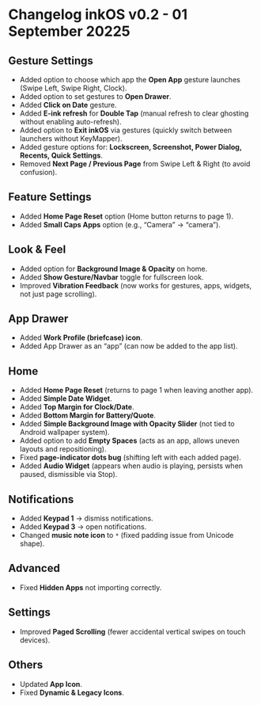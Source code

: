 # Changelog inkOS v0.2 - 01 September 20225

## Gesture Settings
- Added option to choose which app the **Open App** gesture launches (Swipe Left, Swipe Right, Clock).
- Added option to set gestures to **Open Drawer**.
- Added **Click on Date** gesture.
- Added **E-ink refresh** for **Double Tap** (manual refresh to clear ghosting without enabling auto-refresh).
- Added option to **Exit inkOS** via gestures (quickly switch between launchers without KeyMapper).
- Added gesture options for: **Lockscreen, Screenshot, Power Dialog, Recents, Quick Settings**.
- Removed **Next Page / Previous Page** from Swipe Left & Right (to avoid confusion).

## Feature Settings
- Added **Home Page Reset** option (Home button returns to page 1).
- Added **Small Caps Apps** option (e.g., “Camera” → “camera”).

## Look & Feel
- Added option for **Background Image & Opacity** on home.
- Added **Show Gesture/Navbar** toggle for fullscreen look.
- Improved **Vibration Feedback** (now works for gestures, apps, widgets, not just page scrolling).

## App Drawer
- Added **Work Profile (briefcase) icon**.
- Added App Drawer as an “app” (can now be added to the app list).

## Home
- Added **Home Page Reset** (returns to page 1 when leaving another app).
- Added **Simple Date Widget**.
- Added **Top Margin for Clock/Date**.
- Added **Bottom Margin for Battery/Quote**.
- Added **Simple Background Image with Opacity Slider** (not tied to Android wallpaper system).
- Added option to add **Empty Spaces** (acts as an app, allows uneven layouts and repositioning).
- Fixed **page-indicator dots bug** (shifting left with each added page).
- Added **Audio Widget** (appears when audio is playing, persists when paused, dismissible via Stop).

## Notifications
- Added **Keypad 1** → dismiss notifications.
- Added **Keypad 3** → open notifications.
- Changed **music note icon** to `*` (fixed padding issue from Unicode shape).

## Advanced
- Fixed **Hidden Apps** not importing correctly.

## Settings
- Improved **Paged Scrolling** (fewer accidental vertical swipes on touch devices).

## Others
- Updated **App Icon**.
- Fixed **Dynamic & Legacy Icons**.
